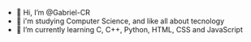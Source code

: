 - 👋 Hi, I’m @Gabriel-CR
- 👀 i'm studying Computer Science, and like all about tecnology
- 🌱 I’m currently learning C, C++, Python, HTML, CSS and JavaScript

<!---
Gabriel-CR/Gabriel-CR is a ✨ special ✨ repository because its `README.md` (this file) appears on your GitHub profile.
You can click the Preview link to take a look at your changes.
--->

